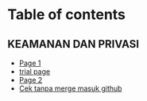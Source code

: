 # Table of contents

## KEAMANAN DAN PRIVASI

* [Page 1](README.md)
* [trial page](keamanan-dan-privasi/trial-page.md)
* [Page 2](keamanan-dan-privasi/page-2.md)
* [Cek tanpa merge masuk github](keamanan-dan-privasi/cek-tanpa-merge-masuk-github.md)
